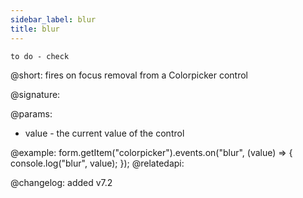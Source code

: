 ```yaml
---
sidebar_label: blur
title: blur
---          
```


`to do - check`

@short: fires on focus removal from a Colorpicker control

@signature: 

@params:
- value - the current value of the control

@example:
form.getItem("colorpicker").events.on("blur", (value) => {
    console.log("blur", value);
});
@relatedapi: 

@changelog: added v7.2
